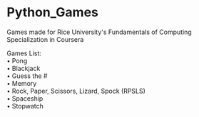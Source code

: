 # Python_Games
Games made for Rice University's Fundamentals of Computing Specialization in Coursera

Games List: <br /> 
  •	Pong <br />
  •	Blackjack <br />
  •	Guess the # <br />
  •	Memory <br />
  •	Rock, Paper, Scissors, Lizard, Spock (RPSLS) <br />
  •	Spaceship <br />
  •	Stopwatch <br />
